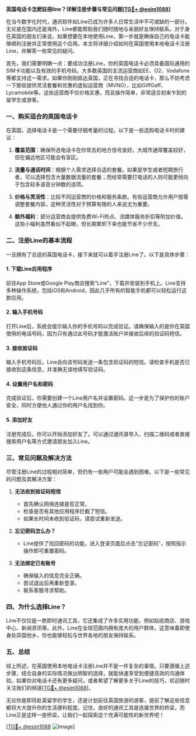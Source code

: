 **英国电话卡怎麽註冊line？详解注册步骤与常见问题[[TG💪+ @esim1088](https://t.me/s/esim1088)]**

在当今数字化时代，通讯软件如Line已成为许多人日常生活中不可或缺的一部分。无论是在国内还是海外，Line都能帮助我们随时随地与亲朋好友保持联系。对于身在英国的朋友们来说，如果想要在本地使用Line，第一步就是确保自己的电话卡能够顺利注册并正常使用这个应用。本文将详细介绍如何在英国使用本地电话卡注册Line，并解答一些常见的疑问。

首先，我们需要明确一点：要成功注册Line，你的英国电话卡必须具备国际通用的SIM卡功能以及有效的手机号码。大多数英国的主流运营商如EE、O2、Vodafone等都支持这一需求。如果你刚刚抵达英国，正在寻找合适的电话卡，那么不妨考虑一下那些提供灵活套餐和优惠的虚拟运营商（MVNO），比如GiffGaff、Lycamobile等。这些运营商不仅价格实惠，而且操作简单，非常适合初来乍到的留学生或游客。

### **一、购买适合的英国电话卡**

在英国，选择电话卡是一个需要仔细考量的过程。以下是一些选购电话卡时的建议：

1. **覆盖范围**：确保所选电话卡在你常去的地方信号良好。大城市通常覆盖较好，但在偏远地区可能会有盲区。
   
2. **流量与通话时间**：根据个人需求选择合适的套餐。如果是学生或者短期旅行者，可以选择包含大量数据流量的套餐；而经常需要打电话的人则可能更倾向于包含较多语音分钟数的选项。

3. **价格与灵活性**：比较不同运营商的价格和服务条款。有些运营商允许用户按需调整套餐内容，这种灵活性对于预算有限的人来说尤为重要。

4. **额外福利**：部分运营商会提供免费Wi-Fi热点、流媒体服务折扣等附加价值。这些小福利虽然看似不起眼，但长期累积下来也能节省不少开支。

### **二、注册Line的基本流程**

一旦拥有了合适的英国电话卡，接下来就可以着手注册Line了。以下是具体步骤：

#### **1. 下载Line应用程序**
前往App Store或Google Play商店搜索“Line”，下载并安装到手机上。Line支持多种操作系统，包括iOS和Android，因此几乎所有的智能手机都可以轻松运行这款应用。

#### **2. 输入手机号码**
打开Line后，系统会提示输入你的手机号码以完成验证。请确保输入的是你在英国使用的电话号码，因为只有通过此号码才能激活账户并接收后续的验证码短信。

#### **3. 接收验证码**
输入手机号码后，Line会向该号码发送一条包含验证码的短信。请检查手机是否已接收到这条信息，并准确无误地填写验证码。

#### **4. 设置用户名和密码**
完成验证后，你需要创建一个Line用户名并设置密码。这一步是为了保护你的账户安全，同时方便他人通过你的用户名找到你。

#### **5. 添加好友**
注册完成后，你可以开始添加好友了。可以通过通讯录导入、扫描二维码或者直接搜索用户名等方式邀请朋友加入Line。

### **三、常见问题及解决方法**

尽管注册Line的过程相对简单，但仍有一些用户可能会遇到困难。以下是一些常见的问题及其解决方案：

1. **无法收到验证码短信**
   - 首先确认网络连接是否正常。
   - 检查是否有其他应用程序拦截了短信。
   - 如果长时间未收到验证码，请尝试重新发送。

2. **忘记密码怎么办？**
   - Line提供了找回密码的功能。进入登录页面后点击“忘记密码”，按照指示操作即可重置密码。

3. **无法绑定已有账号**
   - 确保输入的信息完全正确。
   - 尝试退出后再重新登录。
   - 联系客服寻求帮助。

### **四、为什么选择Line？**

Line不仅仅是一款即时通讯工具，它还集成了许多实用功能，例如贴纸商店、游戏中心、新闻资讯等。此外，Line在全球范围内拥有庞大的用户群体，这意味着即使身处异国他乡，你也能够轻松与世界各地的朋友保持联系。

### **五、总结**

综上所述，在英国使用本地电话卡注册Line并不是一件复杂的事情。只要遵循上述步骤，结合自身的实际情况做出明智的选择，就能快速享受到便捷高效的沟通体验。如果你对电话卡还有更多疑问，或者希望了解更多关于Line的技巧，欢迎随时关注我们的频道[[TG💪+ @esim1088](https://t.me/s/esim1088)]。

无论你是即将赴英留学的学生，还是计划前往英国旅游的游客，提前了解这些信息都将大大提升你的生活便利程度。记住，良好的通讯工具是连接世界的桥梁，而Line正是这样一座桥梁。让我们一起探索这个充满可能性的新世界吧！

[[TG💪+ @esim1088](https://t.me/s/esim1088) ![Image](https://i.postimg.cc/4NQfJmqS/Snipaste-2025-05-13-00-14-12.png)]